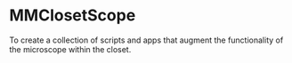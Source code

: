 MMClosetScope
=============
To create a collection of scripts and apps that augment the functionality of the microscope within the closet.
